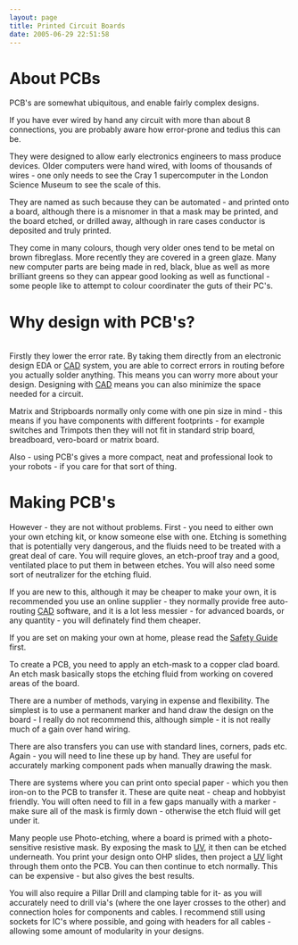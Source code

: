 ```yaml
---
layout: page
title: Printed Circuit Boards
date: 2005-06-29 22:51:58
---
```

<h1 id="About_PCBs">About PCBs</h1>
<p>PCB's are somewhat ubiquitous, and enable fairly complex designs.
</p>
<p>If you have ever wired by hand any circuit with more than about 8 connections, you are probably aware how error-prone and tedius this can be.
</p>
<p>They were designed to allow early electronics engineers to mass produce devices. Older computers were hand wired, with looms of thousands of wires - one only needs to see the Cray 1 supercomputer in the London Science Museum to see the scale of this.
</p>
<p>They are named as such because they can be automated - and printed onto a board, although there is a misnomer in that a mask may be printed, and the board etched, or drilled away, although in rare cases conductor is deposited and truly printed.
</p>
<p>They come in many colours, though very older ones tend to be metal on brown fibreglass. More recently they are covered in a green glaze. Many new computer parts are being made in red, black, blue as well as more brilliant greens so they can appear good looking as well as functional - some people like to attempt to colour coordinater the guts of their PC's.
</p>
<h1 id="Why_design_with_PCB_s_">Why design with PCB's?</h1>
<p>
<br/>Firstly they lower the error rate. By taking them directly from an electronic design EDA or <a href="/wiki/cad.html" title="Computer Aided Design">CAD</a> system, you are able to correct errors in routing before you actually solder anything. This means you can worry more about your design. Designing with <a href="/wiki/cad.html" title="Computer Aided Design">CAD</a> means you can also minimize the space needed for a circuit.
</p>
<p>Matrix and Stripboards normally only come with one pin size in mind - this means if you have components with different footprints - for example switches and Trimpots then they will not fit in standard strip board, breadboard, vero-board or matrix board.
</p>
<p>Also - using PCB's gives a more compact, neat and professional look to your robots - if you care for that sort of thing.
</p>
<h1 id="Making_PCB_s">Making PCB's</h1>
<p>However - they are not without problems. First - you need to either own your own etching kit, or know someone else with one. Etching is something that is potentially very dangerous, and the fluids need to be treated with a great deal of care. You will require gloves, an etch-proof tray and a good, ventilated place to put them in between etches. You will also need some sort of neutralizer for the etching fluid.
</p>
<p>If you are new to this, although it may be cheaper to make your own, it is recommended you use an online supplier - they normally provide free auto-routing <a href="/wiki/cad.html" title="Computer Aided Design">CAD</a> software, and it is a lot less messier - for advanced boards, or any quantity - you will definately find them cheaper.
</p>
<p>If you are set on making your own at home, please read the <a href="/wiki/robot_building_safety.html" title="Building robots can be dangerous - tips to help your safety">Safety Guide</a> first.
</p>
<p>To create a PCB, you need to apply an etch-mask to a copper clad board. An etch mask basically stops the etching fluid from working on covered areas of the board.
</p>
<p>There are a number of methods, varying in expense and flexibility. The simplest is to use a permanent marker and hand draw the design on the board - I really do not recommend this, although simple - it is not really much of a gain over hand wiring.
</p>
<p>There are also transfers you can use with standard lines, corners, pads etc. Again - you will need to line these up by hand. They are useful for accurately marking component pads when manually drawing the mask.
</p>
<p>There are systems where you can print onto special paper - which you then iron-on to the PCB to transfer it. These are quite neat - cheap and hobbyist friendly. You will often need to fill in a few gaps manually with a marker - make sure all of the mask is firmly down - otherwise the etch fluid will get under it.
</p>
<p>Many people use Photo-etching, where a board is primed with a photo-sensitive resistive mask. By exposing the mask to <a href="/wiki/uv.html" title="Ultra Violet Light">UV</a>, it then can be etched underneath. You print your design onto OHP slides, then project a <a href="/wiki/uv.html" title="Ultra Violet Light">UV</a> light through them onto the PCB. You can then continue to etch normally. This can be expensive - but also gives the best results.
</p>
<p>You will also require a Pillar Drill and clamping table for it- as you will accurately need to drill via's (where the one layer crosses to the other) and connection holes for components and cables. I recommend still using sockets for IC's where possible, and going with headers for all cables - allowing some amount of modularity in your designs.
</p>
